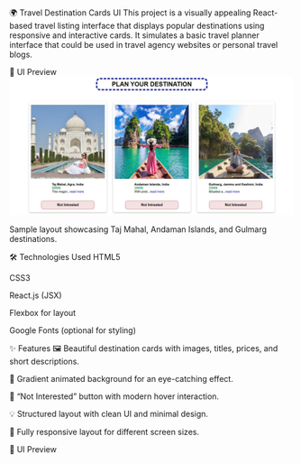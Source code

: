 🌍 Travel Destination Cards UI
This project is a visually appealing React-based travel listing interface that displays popular destinations using responsive and interactive cards. It simulates a basic travel planner interface that could be used in travel agency websites or personal travel blogs.

📸 UI Preview
![Travelling Plan UI](https://github.com/005kaushikmishra/Travelling-Plans/blob/caff0bd04162085ef4d07b6089da2511d181df90/Jeera2.JPG)

Sample layout showcasing Taj Mahal, Andaman Islands, and Gulmarg destinations.

🛠️ Technologies Used
HTML5

CSS3

React.js (JSX)

Flexbox for layout

Google Fonts (optional for styling)

✨ Features
🖼️ Beautiful destination cards with images, titles, prices, and short descriptions.

🎨 Gradient animated background for an eye-catching effect.

💬 “Not Interested” button with modern hover interaction.

💡 Structured layout with clean UI and minimal design.

📱 Fully responsive layout for different screen sizes.

📸 UI Preview
